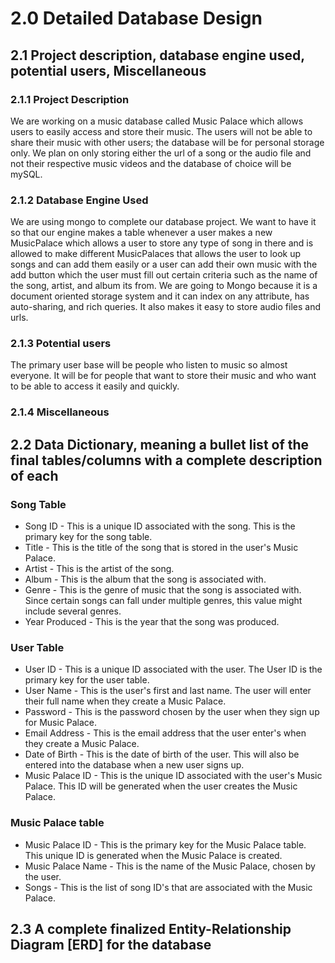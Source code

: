 # 2.0 Detailed Database Design

## 2.1 Project description, database engine used, potential users, Miscellaneous

### 2.1.1 Project Description
We are working on a music database called Music Palace which allows users to
easily access and store their music. The users will not be able to share
their music with other users; the database will be for personal storage only.
We plan on only storing either the url of a song or the audio file and not
their respective music videos and the database of choice will be mySQL.

### 2.1.2 Database Engine Used
We are using mongo to complete our database project. We want to have it so that our engine makes a table whenever a user makes a new MusicPalace which allows a user to store any type of song in there and is allowed to make different MusicPalaces that allows the user to look up songs and can add them easily or a user can add their own music with the add button which the user must fill out certain criteria such as the name of the song, artist, and album its from. We are going to Mongo because it is a document oriented storage system and it can index on any attribute, has auto-sharing, and rich queries. It also makes it easy to store audio files and urls.

### 2.1.3 Potential users
The primary user base will be people who listen to music so almost everyone. It will
be for people that want to store their music and who want to be able to access it
easily and quickly.

### 2.1.4 Miscellaneous

## 2.2 Data Dictionary, meaning a bullet list of the final tables/columns with a complete description of each

### Song Table
- Song ID - This is a unique ID associated with the song. This is the primary key for the song table.
- Title - This is the title of the song that is stored in the user's Music Palace.
- Artist - This is the artist of the song.
- Album - This is the album that the song is associated with.
- Genre - This is the genre of music that the song is associated with. Since certain songs can fall under multiple genres, this value might include several genres.
- Year Produced - This is the year that the song was produced.

### User Table
- User ID - This is a unique ID associated with the user. The User ID is the primary key for the user table.
- User Name - This is the user's first and last name. The user will enter their full name when they create a Music Palace.
- Password - This is the password chosen by the user when they sign up for Music Palace.
- Email Address - This is the email address that the user enter's when they create a Music Palace.
- Date of Birth - This is the date of birth of the user. This will also be entered into the database when a new user signs up.
- Music Palace ID - This is the unique ID associated with the user's Music Palace. This ID will be generated when the user creates the Music Palace.

### Music Palace table
- Music Palace ID - This is the primary key for the Music Palace table. This unique ID is generated when the Music Palace is created.
- Music Palace Name - This is the name of the Music Palace, chosen by the user.
- Songs - This is the list of song ID's that are associated with the Music Palace.

## 2.3 A complete finalized Entity-Relationship Diagram [ERD] for the database
